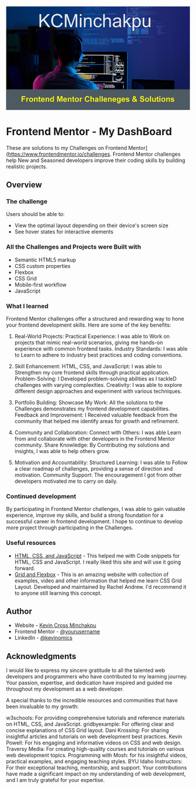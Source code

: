 ![](./banner.png)

# Frontend Mentor - My DashBoard

These are solutions to my Challenges on Frontend Mentor](https://www.frontendmentor.io/challenges. Frontend Mentor challenges help New and Seasoned developers improve their coding skills by building realistic projects. 


## Overview

### The challenge

Users should be able to:

- View the optimal layout depending on their device's screen size
- See hover states for interactive elements


### All the Challenges and Projects were Built with

- Semantic HTML5 markup
- CSS custom properties
- Flexbox
- CSS Grid
- Mobile-first workflow
- JavaScript


### What I learned

Frontend Mentor challenges offer a structured and rewarding way to hone your frontend development skills. Here are some of the key benefits:

1. Real-World Projects:
Practical Experience: I was able to Work on projects that mimic real-world scenarios, giving me hands-on experience with common frontend tasks.
Industry Standards: I was able to Learn to adhere to industry best practices and coding conventions.

2. Skill Enhancement:
HTML, CSS, and JavaScript: I was able to Strengthen my core frontend skills through practical application.
Problem-Solving: I Developed problem-solving abilities as I tackleD challenges with varying complexities.
Creativity: I was able to explore different design approaches and experiment with various techniques.

3. Portfolio Building:
Showcase My Work: All the solutions to  the Challenges demonstrates my frontend development capabilities.
Feedback and Improvement: I Received valuable feedback from the community that helped me identify areas for growth and refinement.

4. Community and Collaboration:
Connect with Others: I was able Learn from and collaborate with other developers in the Frontend Mentor community.
Share Knowledge: By Contributing my solutions and insights, I was able to help others grow.

5. Motivation and Accountability:
Structured Learning: I was able to Follow a clear roadmap of challenges, providing a sense of direction and motivation.
Community Support: The encouragement I got from other developers motivated me to carry on daily.


### Continued development

By participating in Frontend Mentor challenges, I was able to gain valuable experience, improve my skills, and build a strong foundation for a successful career in frontend development. I hope to continue to develop more project through participating in the Challenges.



### Useful resources

- [HTML, CSS, and JavaScript](https://www.w3schools.com/howto/default.asp) - This helped me with Code snippets for HTML, CSS and JavaScript. I really liked this site and will use it going forward.
- [Grid and Flexbox](https://gridbyexample.com/patterns/) - This is an amazing website with collection of examples, video and other information that helped me learn CSS Grid Layout. Developed and maintained by Rachel Andrew. I'd recommend it to anyone still learning this concept.



## Author

- Website - [Kevin Cross Minchakpu](https://www.)
- Frontend Mentor - [@yourusername](https://www.frontendmentor.io/profile/KCMinchakpu)
- LinkedIn - [@kevinomics](https://www.linkedin.com/in/kevin-cross-minchakpu-7897379a/)



## Acknowledgments

I would like to express my sincere gratitude to all the talented web developers and programmers who have contributed to my learning journey. Your passion, expertise, and dedication have inspired and guided me throughout my development as a web developer.

A special thanks to the incredible resources and communities that have been invaluable to my growth:

w3schools: For providing comprehensive tutorials and reference materials on HTML, CSS, and JavaScript.
gridbyexample: For offering clear and concise explanations of CSS Grid layout.
Dani Krossing: For sharing insightful articles and tutorials on web development best practices.
Kevin Powell: For his engaging and informative videos on CSS and web design.
Traversy Media: For creating high-quality courses and tutorials on various web development topics.
Programming with Mosh: for his insightful videos, practical examples, and engaging teaching styles.
BYU Idaho Instructors: For their exceptional teaching, mentorship, and support.
Your contributions have made a significant impact on my understanding of web development, and I am truly grateful for your expertise.
